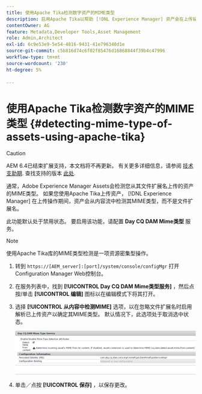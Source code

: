 ```yaml
---
title: 使用Apache Tika检测数字资产的MIME类型
description: 启用Apache Tika以帮助 [!DNL Experience Manager] 资产会在上传操作期间（而不是文件扩展名）从内容流中检测资产的MIME类型。
contentOwner: AG
feature: Metadata,Developer Tools,Asset Management
role: Admin,Architect
exl-id: 6c9e53e9-5e54-4816-9431-41e796340d1e
source-git-commit: c5b816d74c6f02f85476d16868844f39b4c47996
workflow-type: tm+mt
source-wordcount: '230'
ht-degree: 5%

---
```


# 使用Apache Tika检测数字资产的MIME类型 {#detecting-mime-type-of-assets-using-apache-tika}

>[!CAUTION]
>
>AEM 6.4已结束扩展支持，本文档将不再更新。 有关更多详细信息，请参阅 [技术支助期](https://helpx.adobe.com/cn/support/programs/eol-matrix.html). 查找支持的版本 [此处](https://experienceleague.adobe.com/docs/).

通常，Adobe Experience Manager Assets会检测您从其文件扩展名上传的资产的MIME类型。 如果您使用Apache Tika上传资产， [!DNL Experience Manager] 在上传操作期间，资产会从内容流中检测其MIME类型，而不是文件扩展名。

此功能默认处于禁用状态。 要启用该功能，请配置 **Day CQ DAM Mime类型** 服务。

>[!NOTE]
>
>使用Apache Tika库的MIME类型检测是一项资源密集型操作。

1. 转到 `https://[AEM_server]:[port]/system/console/configMgr` 打开Configuration Manager Web控制台。
1. 在服务列表中，找到 **[!UICONTROL Day CQ DAM Mime类型服务]** ，然后点按/单击 **[!UICONTROL 编辑]** 图标以在编辑模式下将其打开。

1. 选择 **[!UICONTROL 从内容中检测MIME]** 选项，以在忽略文件扩展名时启用解析已上传资产以确定其MIME类型。 默认情况下，此选项处于取消选中状态。

   ![chlimage_1-333](assets/chlimage_1-333.png)

1. 单击／点按 **[!UICONTROL 保存]** ，以保存更改。 
